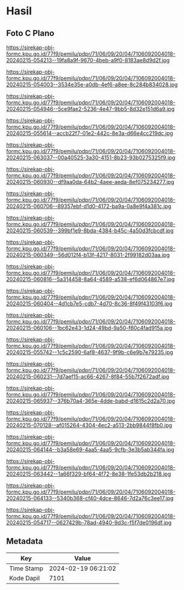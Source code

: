 # Hasil

## Foto C Plano

https://sirekap-obj-formc.kpu.go.id/77f9/pemilu/pdpr/71/06/09/20/04/7106092004018-20240215-054213--19fa8a9f-9670-4beb-a9f0-8183ae8d9d2f.jpg

https://sirekap-obj-formc.kpu.go.id/77f9/pemilu/pdpr/71/06/09/20/04/7106092004018-20240215-054003--3534e35e-a0db-4ef6-a8ee-8c284b834028.jpg

https://sirekap-obj-formc.kpu.go.id/77f9/pemilu/pdpr/71/06/09/20/04/7106092004018-20240215-054946--5ce9fae2-5236-4e47-9bb5-8d32e151d6a9.jpg

https://sirekap-obj-formc.kpu.go.id/77f9/pemilu/pdpr/71/06/09/20/04/7106092004018-20240215-055614--accb22f7-01e2-442c-8e3a-d66e4cc219dc.jpg

https://sirekap-obj-formc.kpu.go.id/77f9/pemilu/pdpr/71/06/09/20/04/7106092004018-20240215-063037--00a40525-3a30-4151-8b23-93b0275325f9.jpg

https://sirekap-obj-formc.kpu.go.id/77f9/pemilu/pdpr/71/06/09/20/04/7106092004018-20240215-060930--df9aa0da-64b2-4aee-aeda-8ef075234277.jpg

https://sirekap-obj-formc.kpu.go.id/77f9/pemilu/pdpr/71/06/09/20/04/7106092004018-20240215-060706--89357ebf-d1d0-4172-ba9a-0a8e9f4a381c.jpg

https://sirekap-obj-formc.kpu.go.id/77f9/pemilu/pdpr/71/06/09/20/04/7106092004018-20240215-060539--399bf1e9-8bda-4384-b45c-4a50d3fcbcdf.jpg

https://sirekap-obj-formc.kpu.go.id/77f9/pemilu/pdpr/71/06/09/20/04/7106092004018-20240215-060349--56d012f4-b13f-4217-8031-2f99182d03aa.jpg

https://sirekap-obj-formc.kpu.go.id/77f9/pemilu/pdpr/71/06/09/20/04/7106092004018-20240215-060816--5a314458-8a64-4589-a538-ef6d064867e7.jpg

https://sirekap-obj-formc.kpu.go.id/77f9/pemilu/pdpr/71/06/09/20/04/7106092004018-20240215-060404--4d1cb7e5-cdb7-4d70-8c36-8f49f43103f6.jpg

https://sirekap-obj-formc.kpu.go.id/77f9/pemilu/pdpr/71/06/09/20/04/7106092004018-20240215-060106--1bc62e43-1d24-49bd-9a50-f60c4fad915a.jpg

https://sirekap-obj-formc.kpu.go.id/77f9/pemilu/pdpr/71/06/09/20/04/7106092004018-20240215-055742--1c5c2590-6af8-4637-9f9b-c6e9b7e79235.jpg

https://sirekap-obj-formc.kpu.go.id/77f9/pemilu/pdpr/71/06/09/20/04/7106092004018-20240215-060231--7d7aef15-ac66-4267-8f84-55b7f2672adf.jpg

https://sirekap-obj-formc.kpu.go.id/77f9/pemilu/pdpr/71/06/09/20/04/7106092004018-20240215-065937--376b70a4-365e-4dde-babd-d1615c2d2a70.jpg

https://sirekap-obj-formc.kpu.go.id/77f9/pemilu/pdpr/71/06/09/20/04/7106092004018-20240215-070128--af015264-4304-4ec2-a513-2bb9844f8fb0.jpg

https://sirekap-obj-formc.kpu.go.id/77f9/pemilu/pdpr/71/06/09/20/04/7106092004018-20240215-064144--b3a58e69-4aa5-4aa5-9cfb-3e3b5ab344fa.jpg

https://sirekap-obj-formc.kpu.go.id/77f9/pemilu/pdpr/71/06/09/20/04/7106092004018-20240215-063442--1a66f329-bf64-4f72-8e38-1fe53db2b218.jpg

https://sirekap-obj-formc.kpu.go.id/77f9/pemilu/pdpr/71/06/09/20/04/7106092004018-20240215-064133--5340b368-cf40-4dce-8646-7d2a76c3ee17.jpg

https://sirekap-obj-formc.kpu.go.id/77f9/pemilu/pdpr/71/06/09/20/04/7106092004018-20240215-054717--0627429b-78ad-4940-9d3c-f5f7de0196df.jpg


## Metadata

| Key        | Value               |
| ---------- | ------------------- |
| Time Stamp | 2024-02-19 06:21:02 |
| Kode Dapil | 7101                |




